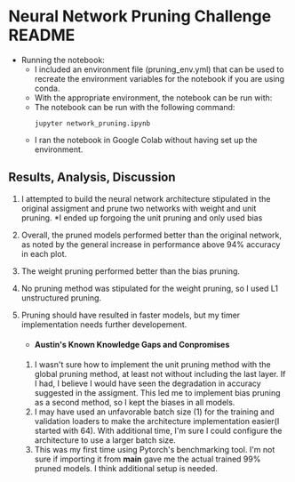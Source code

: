 # Neural Network Pruning Challenge README

- Running the notebook:
    - I included an environment file (pruning_env.yml) that can be used to recreate the environment variables for the notebook if you are using conda.
    - With the appropriate environment, the notebook can be run with:
    - The notebook can be run with the following command:
        ```
        jupyter network_pruning.ipynb
        ```
    - I ran the notebook in Google Colab without having set up the environment.



 ## Results, Analysis, Discussion

1. I attempted to build the neural network architecture stipulated in the original assigment and prune two networks with weight and unit pruning. *I ended up forgoing the unit pruning and only used bias 
2. Overall, the pruned models performed better than the original network, as noted by the general increase in performance above 94% accuracy in each plot. 
3. The weight pruning performed better than the bias pruning.
4. No pruning method was stipulated for the weight pruning, so I used L1 unstructured pruning.
5. Pruning should have resulted in faster models, but my timer implementation needs further developement.

   * #### Austin's Known Knowledge Gaps and Conpromises

    1. I wasn't sure how to implement the unit pruning method with the global pruning method, at least not without including the last layer. If I had, I believe I would have seen the degradation in accuracy suggested in the assigment. This led me to implement bias pruning as a second method, so I kept the biases in all models.
    2. I may have used an unfavorable batch size (1) for the training and validation loaders to make the architecture implementation easier(I started with 64). With additional time, I'm sure I could configure the architecture to use a larger batch size.
    3. This was my first time using Pytorch's benchmarking tool. I'm not sure if importing it from __main__ gave me the actual trained 99% pruned models. I think additional setup is needed.
